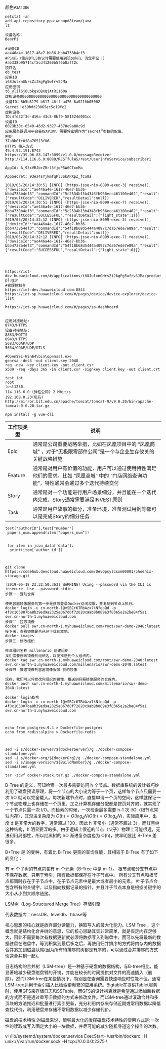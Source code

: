 颜色`#3A4386`

```shell
netstat -an
add-apt-repository ppa:webupd8team/java
lz

```


```shell
设备名称：
BearPi

#设备ID
ae446a4e-1617-46e7-bb36-bbb4738b4ef3
#PSK码（使用DTLS协议时需要使用到该psk码，请您牢记！）
#a5338b95714cf5cd41260b5f6b0aff2c
项目名
ob_test
应用ID
i68JulxnGNrsZiJkgPg5wfrvSJMa
应用密钥
t6_ylil6j6ubkgxDBXQjAtRi160a
虚拟设备0000000000000000000000000000000000000
设备ID：8b5b8179-b817-46ff-a476-8a0216b05002
Secret：e30bdd23065ec5c19fc2
虚拟设备
ID:4fd32f3e-d16a-43c8-8bf9-581524d001cc
设备ID
0023b30c-0549-46d2-9327-4378e9a88c9d
应用服务器调用平台鉴权API时，需要将密钥作为“secret”参数的取值。
密钥
37a8b0fc0f8a76513f86
HTTPS 接入方式
49.4.92.191:8743
https://39.96.83.147:8099/v1.0.0/messageReceiver
http://114.116.6.0:8080/RESTfulWS/rest/UserInfoService/subscriber1

AppId: A_93xVRJbrZRrl5fjqP5W6CTxnMa	

AppSecret: 93ez4sYjkmfqPl3SkAPXpZ_fCo0a
    
2019/05/20/14:30:51 [INFO] (https-jsse-nio-8099-exec-3) receive(), {"deviceId":"ae446a4e-1617-46e7-bb36-bbb4738b4ef3","commandId":"5c2534b13b4343fb966ecc461100e462","result":{"resultCode":"DELIVERED","resultDetail":null}} 
2019/05/20/14:30:51 [INFO] (https-jsse-nio-8099-exec-7) receive(), {"deviceId":"ae446a4e-1617-46e7-bb36-bbb4738b4ef3","commandId":"5c2534b13b4343fb966ecc461100e462","result":{"resultCode":"SUCCESSFUL","resultDetail":{"light_state":1}}} 
2019/05/20/14:32:12 [INFO] (https-jsse-nio-8099-exec-3) receive(), {"deviceId":"ae446a4e-1617-46e7-bb36-bbb4738b4ef3","commandId":"54f18b68d5444a4097c7da67ede7e89a","result":{"resultCode":"DELIVERED","resultDetail":null}} 
2019/05/20/14:32:12 [INFO] (https-jsse-nio-8099-exec-7) receive(), {"deviceId":"ae446a4e-1617-46e7-bb36-bbb4738b4ef3","commandId":"54f18b68d5444a4097c7da67ede7e89a","result":{"resultCode":"SUCCESSFUL","resultDetail":{"light_state":0}}} 




https://iot-dev.huaweicloud.com/#/applications/i68JulxnGNrsZiJkgPg5wfrvSJMa/products/5ce3590ce4a9640d22fed829/development/codec-plugin
#管理控制台
https://iot-dev.huaweicloud.com:8843
https://iot-sp.huaweicloud.com/#/pages/device/device-explorer/device-list

https://iot-sp.huaweicloud.com/#/pages/sp-dashboard


应用对接地址:
8743/HTTPS
设备对接地址:
8883/MQTTS
8943/HTTPS
5683/COAP/UDP
5684/COAP/UDP/DTLS
```

```shell
#OpenSSL-Win64\bin\openssl.exe
genrsa -des3 -out client.key 2048
req -new -key client.key -out client.csr
x509 -req -days 365 -in client.csr -signkey client.key -out client.crt

test_iot
root
test1230.
114.116.6.0 (弹性公网) 2 Mbit/s
192.168.0.23(私有)
http://mirror.bit.edu.cn/apache/tomcat/tomcat-9/v9.0.20/bin/apache-tomcat-9.0.20.tar.gz

```

```shell
npm install -g vue-cli

```

| 工作项类型 | 说明                                                         |
| ---------- | ------------------------------------------------------------ |
| Epic       | 通常是公司重要战略举措，比如在凤凰项目中的 “凤凰商城” ，对于“无极限零部件公司”是一个与企业生存攸关的关键战略措施 |
| Feature    | 通常是对用户有价值的功能，用户可以通过使用特性满足他们的需求。比如 “凤凰商城” 中的 “门店网络查询功能”，特性通常会通过多个迭代持续交付 |
| Story      | 通常是对一个功能进行用户场景细分，并且能在一个迭代内完成，Story通常需要满足INVEST原则 |
| Task       | 通常是用户故事的细分，准备环境，准备测试用例等都可以是完成Story的细分任务 |

```shell
test["authorID"],test["number"]
 papers_num.append(item["papers_num"])
 
 
 for item in json_data['data']:    
  print(item['author_id'])
  
  
  
git clone https://codehub.devcloud.huaweicloud.com/DevOpsylcsxm00001/phoenix-storage.git

[2019-05-18 23:32:50.363] WARNING! Using --password via the CLI is insecure. Use --password-stdin.
步骤一：登陆仓库

使用容器镜像服务的第一步是获取登录Docker访问权限，并复制到节点上执行。
docker login -u cn-north-1@vSBCr6TRbAzx7kNfepQd -p 4f8c105807ba8b39ed9a2325e067d0f72020c9ab9b089e3f8365e2a2be84f5a1 swr.cn-north-1.myhuaweicloud.com
步骤二：拉取镜像
docker pull swr.cn-north-1.myhuaweicloud.com/root/swr-demo-2048:latest
接下来，查看镜像是否已经下载到本地。
docker images
步骤三：修改组织

修改组织名称 millenario 创建组织
我们需要修改镜像的组织名，以便推送到个人组织内。
docker tag swr.cn-north-1.myhuaweicloud.com/root/swr-demo-2048:latest swr.cn-north-1.myhuaweicloud.com/millenario/swr-demo-2048:latest
步骤四：推送镜像到容器镜像服务-我的镜像

现在，我们可以将修改完组织的镜像，推送到容器镜像服务的仓库内。
docker push swr.cn-north-1.myhuaweicloud.com/millenario/swr-demo-2048:latest

docker login指令
docker login -u cn-north-1@vSBCr6TRbAzx7kNfepQd -p 4f8c105807ba8b39ed9a2325e067d0f72020c9ab9b089e3f8365e2a2be84f5a1 swr.cn-north-1.myhuaweicloud.com



echo from postgres:9.4 > Dockerfile-postgres
echo from redis:alpine > Dockerfile-redis



sed -i s/docker-server/${dockerServer}/g ./docker-compose-standalone.yml
sed -i s/docker-org/${dockerOrg}/g ./docker-compose-standalone.yml
sed -i s/image-version/${BuildNumber}/g ./docker-compose-standalone.yml

tar -zcvf docker-stack.tar.gz ./docker-compose-standalone.yml

```

B-Tree 的定义，可知检索一次最多需要访问 h 个节点。数据库系统的设计者巧妙利用了磁盘预读原理，将一个节点的大小设为等于一个页，这样每个节点只需要一次 I/O 就可以完全载入。每次新建节点时，直接申请一个页的空间，这样就保证一个节点物理上也存储在一个页里，加之计算机存储分配都是按页对齐的，就实现了一个节点只需一次 I/O。而检索的时候，一次检索最多需要 h-1 次 I/O（根节点常驻内存），其渐进复杂度为 $O(h)=O(log_dN)O(h)=O(log_dN)$，实际应用中，出度 d 是非常大的数字，通常超过 100，因此 h 非常小（通常不超过 3）。而红黑树这种结构，h 明显要深的多。由于逻辑上很近的节点（父子）物理上可能很远，无法利用局部性，所以红黑树的 I/O 渐进复杂度也为 O(h)，效率明显比 B-Tree 差很多。

B+Tree 是 的变种，有着比 B-Tree 更高的查询性能，其相较于 B-Tree 有了如下的变化：

有 m 个子树的节点包含有 m 个元素（B-Tree 中是 m-1）。
根节点和分支节点中不保存数据，只用于索引，所有数据都保存在叶子节点中。
所有分支节点和根节点都同时存在于子节点中，在子节点元素中是最大或者最小的元素。
叶子节点会包含所有的关键字，以及指向数据记录的指针，并且叶子节点本身是根据关键字的大小从小到大顺序链接。

LSM树（Log-Structured Merge Tree）存储引擎

代表数据库：nessDB、leveldb、hbase等

核心思想的核心就是放弃部分读能力，换取写入的最大化能力。LSM Tree ，这个概念就是结构化合并树的意思，它的核心思路其实非常简单，就是假定内存足够大，因此不需要每次有数据更新就必须将数据写入到磁盘中，而可以先将最新的数据驻留在磁盘中，等到积累到最后多之后，再使用归并排序的方式将内存内的数据合并追加到磁盘队尾(因为所有待排序的树都是有序的，可以通过合并排序的方式快速合并到一起)。

日志结构的合并树（LSM-tree）是一种基于硬盘的数据结构，与B-tree相比，能显著地减少硬盘磁盘臂的开销，并能在较长的时间提供对文件的高速插入（删除）。然而LSM-tree在某些情况下，特别是在查询需要快速响应时性能不佳。通常LSM-tree适用于索引插入比检索更频繁的应用系统。Bigtable在提供Tablet服务时，使用GFS来存储日志和SSTable，而GFS的设计初衷就是希望通过添加新数据的方式而不是通过重写旧数据的方式来修改文件。而LSM-tree通过滚动合并和多页块的方法推迟和批量进行索引更新，充分利用内存来存储近期或常用数据以降低查找代价，利用硬盘来存储不常用数据以减少存储代价。

磁盘的技术特性:对磁盘来说，能够最大化的发挥磁盘技术特性的使用方式是:一次性的读取或写入固定大小的一块数据，并尽可能的减少随机寻道这个操作的次数。


vi /lib/systemd/system/docker.service
ExecStart=/usr/bin/dockerd -H unix:///var/run/docker.sock -H tcp://0.0.0.0:2375 \
